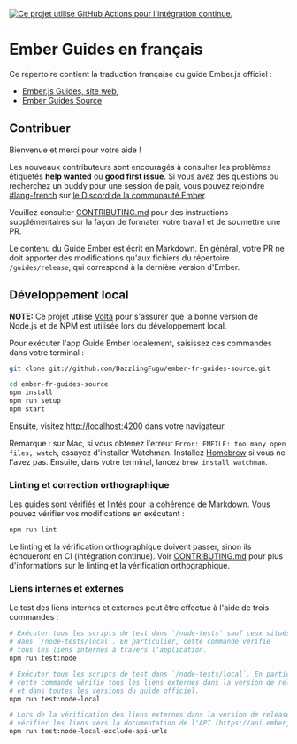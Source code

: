 [![Ce projet utilise GitHub Actions pour l'intégration continue.](https://github.com/DazzlingFugu/ember-fr-guides-source/workflows/CI/badge.svg)](https://github.com/DazzlingFugu/ember-fr-guides-source/actions?query=workflow%3ACI)

# Ember Guides en français

Ce répertoire contient la traduction française du guide Ember.js officiel :
- [Ember.js Guides, site web](https://github.com/ember-learn/ember-website),
- [Ember Guides Source](https://github.com/ember-learn/guides-source)

## Contribuer

Bienvenue et merci pour votre aide !

Les nouveaux contributeurs sont encouragés à consulter les problèmes étiquetés **help wanted** ou **good first issue**. Si vous avez des questions ou recherchez un buddy pour une session de pair, vous pouvez rejoindre [#lang-french](https://discord.com/channels/480462759797063690/486235962700201984) sur [le Discord de la communauté Ember](https://discordapp.com/invite/zT3asNS).

Veuillez consulter [CONTRIBUTING.md](CONTRIBUTING.md) pour des instructions supplémentaires sur la façon de formater votre travail et de soumettre une PR.

Le contenu du Guide Ember est écrit en Markdown. En général, votre PR ne doit apporter des modifications qu'aux fichiers du répertoire `/guides/release`, qui correspond à la dernière version d'Ember.

## Développement local

**NOTE:** Ce projet utilise [Volta](https://volta.sh/) pour s'assurer que la bonne version de Node.js et de NPM est utilisée lors du développement local.

Pour exécuter l'app Guide Ember localement, saisissez ces commandes dans votre terminal :

```bash
git clone git://github.com/DazzlingFugu/ember-fr-guides-source.git

cd ember-fr-guides-source
npm install
npm run setup
npm start
```

Ensuite, visitez [http://localhost:4200](http://localhost:4200) dans votre navigateur.

Remarque : sur Mac, si vous obtenez l'erreur `Error: EMFILE: too many open files, watch`, essayez d'installer Watchman. Installez [Homebrew](https://brew.sh/) si vous ne l'avez pas. Ensuite, dans votre terminal, lancez `brew install watchman`.

### Linting et correction orthographique

Les guides sont vérifiés et lintés pour la cohérence de Markdown. Vous pouvez vérifier vos modifications en exécutant :

```bash
npm run lint
```

Le linting et la vérification orthographique doivent passer, sinon ils échoueront en CI (intégration continue). Voir [CONTRIBUTING.md](CONTRIBUTING.md) pour plus d'informations sur le linting et la vérification orthographique.

### Liens internes et externes

Le test des liens internes et externes peut être effectué à l'aide de trois commandes :

```bash
# Exécuter tous les scripts de test dans `/node-tests` sauf ceux situés
# dans `/node-tests/local`. En particulier, cette commande vérifie
# tous les liens internes à travers l'application.
npm run test:node

# Exécuter tous les scripts de test dans `/node-tests/local`. En particulier,
# cette commande vérifie tous les liens externes dans la version de release
# et dans toutes les versions du guide officiel.
npm run test:node-local

# Lors de la vérification des liens externes dans la version de release, ne pas
# vérifier les liens vers la documentation de l'API (https://api.emberjs.com).
npm run test:node-local-exclude-api-urls
```
